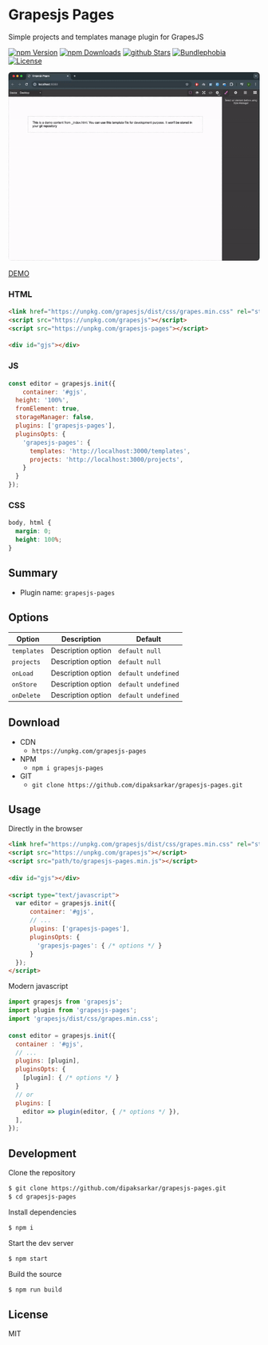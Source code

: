 # Grapesjs Pages
Simple projects and templates manage plugin for GrapesJS

[![npm Version](https://badgen.net/npm/v/grapesjs-pages?color=green)](https://www.npmjs.com/package/grapesjs-pages)
[![npm Downloads](https://badgen.net/npm/dt/grapesjs-pages?color=green)](https://www.npmjs.com/package/grapesjs-pages)
[![github Stars](https://badgen.net/github/stars/dipaksarkar/grapesjs-pages?color=green)](https://www.npmjs.com/package/grapesjs-pages)
[![Bundlephobia](https://badgen.net/bundlephobia/minzip/grapesjs-pages?color=green)](https://bundlephobia.com/result?p=grapesjs-pages)
[![License](https://badgen.net/github/license/dipaksarkar/grapesjs-pages?color=green)](https://github.com/dipaksarkar/grapesjs-pages/blob/master/LICENSE)


<p align="center" width="100%">
<img src="assets/preview.gif"  style="max-width: 100%;display: inline-block;border-radius: 6px;overflow: hidden;">
</p>

[DEMO](https://jsfiddle.net/dipaksarkar/wq1zbLpm/)


### HTML
```html
<link href="https://unpkg.com/grapesjs/dist/css/grapes.min.css" rel="stylesheet">
<script src="https://unpkg.com/grapesjs"></script>
<script src="https://unpkg.com/grapesjs-pages"></script>

<div id="gjs"></div>
```

### JS
```js
const editor = grapesjs.init({
	container: '#gjs',
  height: '100%',
  fromElement: true,
  storageManager: false,
  plugins: ['grapesjs-pages'],
  pluginsOpts: {
    'grapesjs-pages': { 
      templates: 'http://localhost:3000/templates',
      projects: 'http://localhost:3000/projects',
    }
  }
});
```

### CSS
```css
body, html {
  margin: 0;
  height: 100%;
}
```


## Summary

* Plugin name: `grapesjs-pages`


## Options

| Option | Description | Default |
|-|-|-
| `templates` | Description option | `default null` |
| `projects` | Description option | `default null` |
| `onLoad` | Description option | `default undefined` |
| `onStore` | Description option | `default undefined` |
| `onDelete` | Description option | `default undefined` |



## Download

* CDN
  * `https://unpkg.com/grapesjs-pages`
* NPM
  * `npm i grapesjs-pages`
* GIT
  * `git clone https://github.com/dipaksarkar/grapesjs-pages.git`



## Usage

Directly in the browser
```html
<link href="https://unpkg.com/grapesjs/dist/css/grapes.min.css" rel="stylesheet"/>
<script src="https://unpkg.com/grapesjs"></script>
<script src="path/to/grapesjs-pages.min.js"></script>

<div id="gjs"></div>

<script type="text/javascript">
  var editor = grapesjs.init({
      container: '#gjs',
      // ...
      plugins: ['grapesjs-pages'],
      pluginsOpts: {
        'grapesjs-pages': { /* options */ }
      }
  });
</script>
```

Modern javascript
```js
import grapesjs from 'grapesjs';
import plugin from 'grapesjs-pages';
import 'grapesjs/dist/css/grapes.min.css';

const editor = grapesjs.init({
  container : '#gjs',
  // ...
  plugins: [plugin],
  pluginsOpts: {
    [plugin]: { /* options */ }
  }
  // or
  plugins: [
    editor => plugin(editor, { /* options */ }),
  ],
});
```



## Development

Clone the repository

```sh
$ git clone https://github.com/dipaksarkar/grapesjs-pages.git
$ cd grapesjs-pages
```

Install dependencies

```sh
$ npm i
```

Start the dev server

```sh
$ npm start
```

Build the source

```sh
$ npm run build
```



## License

MIT
